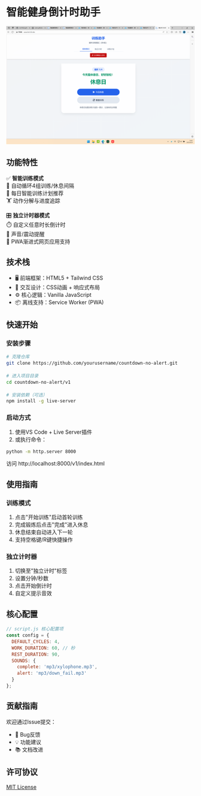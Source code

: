 # 智能健身倒计时助手

![Demo截图](./MP3/屏幕截图(2).png)

## 功能特性

✅ **智能训练模式**  
🔁 自动循环4组训练/休息间隔  
📅 每日智能训练计划推荐  
🏋️ 动作分解与进度追踪

🎛️ **独立计时器模式**  
⏱️ 自定义任意时长倒计时  
🔔 声音/震动提醒  
📲 PWA渐进式网页应用支持

## 技术栈

- 🖥️ 前端框架：HTML5 + Tailwind CSS
- 🎨 交互设计：CSS动画 + 响应式布局
- ⚙️ 核心逻辑：Vanilla JavaScript
- 📦 离线支持：Service Worker (PWA)

## 快速开始

### 安装步骤
```bash
# 克隆仓库
git clone https://github.com/yourusername/countdown-no-alert.git

# 进入项目目录
cd countdown-no-alert/v1

# 安装依赖（可选）
npm install -g live-server
```

### 启动方式
1. 使用VS Code + Live Server插件
2. 或执行命令：
```bash
python -m http.server 8000
```
访问 http://localhost:8000/v1/index.html

## 使用指南

### 训练模式
1. 点击"开始训练"启动首轮训练
2. 完成锻炼后点击"完成"进入休息
3. 休息结束自动进入下一轮
4. 支持空格键/R键快捷操作

### 独立计时器
1. 切换至"独立计时"标签
2. 设置分钟/秒数
3. 点击开始倒计时
4. 自定义提示音效

## 核心配置
```javascript
// script.js 核心配置项
const config = {
  DEFAULT_CYCLES: 4,
  WORK_DURATION: 60, // 秒
  REST_DURATION: 90,
  SOUNDS: {
    complete: 'mp3/xylophone.mp3',
    alert: 'mp3/down_fail.mp3'
  }
};
```

## 贡献指南
欢迎通过Issue提交：
- 🐛 Bug反馈  
- 💡 功能建议  
- 📚 文档改进

## 许可协议
[MIT License](LICENSE)
